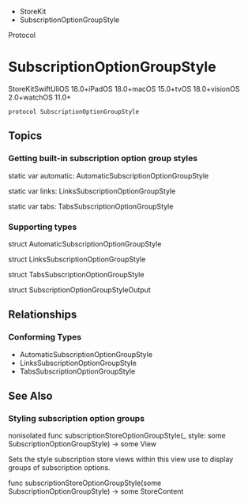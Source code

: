 

- StoreKit
-  SubscriptionOptionGroupStyle 

Protocol

# SubscriptionOptionGroupStyle

StoreKitSwiftUIiOS 18.0+iPadOS 18.0+macOS 15.0+tvOS 18.0+visionOS 2.0+watchOS 11.0+

``` source
protocol SubscriptionOptionGroupStyle
```

## Topics

### Getting built-in subscription option group styles

static var automatic: AutomaticSubscriptionOptionGroupStyle

static var links: LinksSubscriptionOptionGroupStyle

static var tabs: TabsSubscriptionOptionGroupStyle

### Supporting types

struct AutomaticSubscriptionOptionGroupStyle

struct LinksSubscriptionOptionGroupStyle

struct TabsSubscriptionOptionGroupStyle

struct SubscriptionOptionGroupStyleOutput

## Relationships

### Conforming Types

- AutomaticSubscriptionOptionGroupStyle
- LinksSubscriptionOptionGroupStyle
- TabsSubscriptionOptionGroupStyle

## See Also

### Styling subscription option groups

nonisolated func subscriptionStoreOptionGroupStyle(_ style: some SubscriptionOptionGroupStyle) -> some View 

Sets the style subscription store views within this view use to display groups of subscription options.

func subscriptionStoreOptionGroupStyle(some SubscriptionOptionGroupStyle) -> some StoreContent

